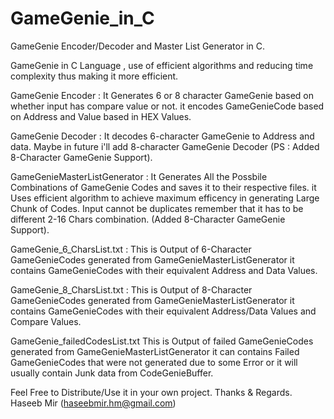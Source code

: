 # GameGenie_in_C
GameGenie Encoder/Decoder and Master List Generator in C.

GameGenie in C Language , use of efficient algorithms and reducing time complexity thus making it more efficient.

GameGenie Encoder :
It Generates 6 or 8 character GameGenie based on whether input has compare value or not.
it encodes GameGenieCode based on Address and Value based in HEX Values.

GameGenie Decoder :
It decodes 6-character GameGenie to Address and data.
Maybe in future i'll add 8-character GameGenie Decoder (PS : Added 8-Character GameGenie Support).

GameGenieMasterListGenerator :
It Generates All the Possbile Combinations of GameGenie Codes and saves it to their respective files.
it Uses efficient algorithm to achieve maximum efficency in generating Large Chunk of Codes.
Input cannot be duplicates remember that it has to be different 2-16 Chars combination. (Added 8-Character GameGenie Support).

GameGenie_6_CharsList.txt :
This is Output of 6-Character GameGenieCodes generated from GameGenieMasterListGenerator 
it contains GameGenieCodes with their equivalent Address and Data Values.

GameGenie_8_CharsList.txt :
This is Output of 8-Character GameGenieCodes generated from GameGenieMasterListGenerator 
it contains GameGenieCodes with their equivalent Address/Data Values and Compare Values.

GameGenie_failedCodesList.txt
This is Output of failed GameGenieCodes generated from GameGenieMasterListGenerator 
it can contains Failed GameGenieCodes that were not generated due to some Error or it will usually contain Junk data from CodeGenieBuffer.


Feel Free to Distribute/Use it in your own project.
Thanks & Regards.
Haseeb Mir (haseebmir.hm@gmail.com)
